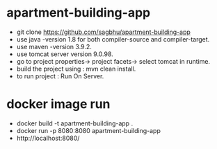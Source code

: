 # apartment-building-app
- git clone https://github.com/sagbhu/apartment-building-app
- use java -version 1.8 for both compiler-source and compiler-target.
- use maven -version 3.9.2.
- use tomcat server version 9.0.98.
- go to project properties-> project facets-> select tomcat in runtime.
- build the project using : mvn clean install.
- to run project : Run On Server.
# docker image run
- docker build -t apartment-building-app .
- docker run -p 8080:8080 apartment-building-app
- http://localhost:8080/
